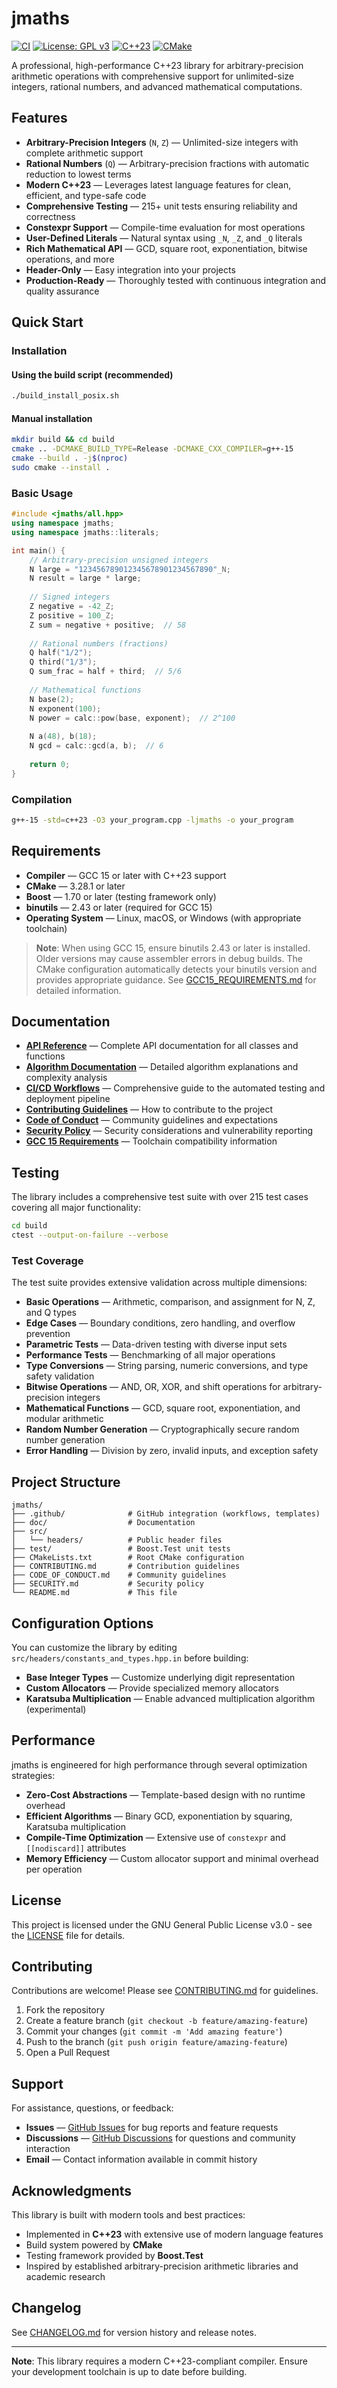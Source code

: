 # jmaths

[![CI](https://img.shields.io/github/actions/workflow/status/joligej/jmaths/ci.yml?branch=main&label=CI&logo=github)](https://github.com/joligej/jmaths/actions/workflows/ci.yml)
[![License: GPL v3](https://img.shields.io/badge/License-GPLv3-blue.svg)](https://www.gnu.org/licenses/gpl-3.0)
[![C++23](https://img.shields.io/badge/C%2B%2B-23-blue.svg)](https://isocpp.org/)
[![CMake](https://img.shields.io/badge/CMake-3.28+-064F8C?logo=cmake)](https://cmake.org/)

A professional, high-performance C++23 library for arbitrary-precision arithmetic operations with comprehensive support for unlimited-size integers, rational numbers, and advanced mathematical computations.

## Features

- **Arbitrary-Precision Integers** (`N`, `Z`) — Unlimited-size integers with complete arithmetic support
- **Rational Numbers** (`Q`) — Arbitrary-precision fractions with automatic reduction to lowest terms
- **Modern C++23** — Leverages latest language features for clean, efficient, and type-safe code
- **Comprehensive Testing** — 215+ unit tests ensuring reliability and correctness
- **Constexpr Support** — Compile-time evaluation for most operations
- **User-Defined Literals** — Natural syntax using `_N`, `_Z`, and `_Q` literals
- **Rich Mathematical API** — GCD, square root, exponentiation, bitwise operations, and more
- **Header-Only** — Easy integration into your projects
- **Production-Ready** — Thoroughly tested with continuous integration and quality assurance

## Quick Start

### Installation

#### Using the build script (recommended)

```bash
./build_install_posix.sh
```

#### Manual installation

```bash
mkdir build && cd build
cmake .. -DCMAKE_BUILD_TYPE=Release -DCMAKE_CXX_COMPILER=g++-15
cmake --build . -j$(nproc)
sudo cmake --install .
```

### Basic Usage

```cpp
#include <jmaths/all.hpp>
using namespace jmaths;
using namespace jmaths::literals;

int main() {
    // Arbitrary-precision unsigned integers
    N large = "123456789012345678901234567890"_N;
    N result = large * large;
    
    // Signed integers
    Z negative = -42_Z;
    Z positive = 100_Z;
    Z sum = negative + positive;  // 58
    
    // Rational numbers (fractions)
    Q half("1/2");
    Q third("1/3");
    Q sum_frac = half + third;  // 5/6
    
    // Mathematical functions
    N base(2);
    N exponent(100);
    N power = calc::pow(base, exponent);  // 2^100
    
    N a(48), b(18);
    N gcd = calc::gcd(a, b);  // 6
    
    return 0;
}
```

### Compilation

```bash
g++-15 -std=c++23 -O3 your_program.cpp -ljmaths -o your_program
```

## Requirements

- **Compiler** — GCC 15 or later with C++23 support
- **CMake** — 3.28.1 or later
- **Boost** — 1.70 or later (testing framework only)
- **binutils** — 2.43 or later (required for GCC 15)
- **Operating System** — Linux, macOS, or Windows (with appropriate toolchain)

> **Note**: When using GCC 15, ensure binutils 2.43 or later is installed. Older versions may cause assembler errors in debug builds. The CMake configuration automatically detects your binutils version and provides appropriate guidance. See [GCC15_REQUIREMENTS.md](GCC15_REQUIREMENTS.md) for detailed information.

## Documentation

- **[API Reference](doc/API_Reference.md)** — Complete API documentation for all classes and functions
- **[Algorithm Documentation](doc/algorithm_documentation.md)** — Detailed algorithm explanations and complexity analysis
- **[CI/CD Workflows](doc/WORKFLOWS.md)** — Comprehensive guide to the automated testing and deployment pipeline
- **[Contributing Guidelines](CONTRIBUTING.md)** — How to contribute to the project
- **[Code of Conduct](CODE_OF_CONDUCT.md)** — Community guidelines and expectations
- **[Security Policy](SECURITY.md)** — Security considerations and vulnerability reporting
- **[GCC 15 Requirements](GCC15_REQUIREMENTS.md)** — Toolchain compatibility information

## Testing

The library includes a comprehensive test suite with over 215 test cases covering all major functionality:

```bash
cd build
ctest --output-on-failure --verbose
```

### Test Coverage

The test suite provides extensive validation across multiple dimensions:

- **Basic Operations** — Arithmetic, comparison, and assignment for N, Z, and Q types
- **Edge Cases** — Boundary conditions, zero handling, and overflow prevention
- **Parametric Tests** — Data-driven testing with diverse input sets
- **Performance Tests** — Benchmarking of all major operations
- **Type Conversions** — String parsing, numeric conversions, and type safety validation
- **Bitwise Operations** — AND, OR, XOR, and shift operations for arbitrary-precision integers
- **Mathematical Functions** — GCD, square root, exponentiation, and modular arithmetic
- **Random Number Generation** — Cryptographically secure random number generation
- **Error Handling** — Division by zero, invalid inputs, and exception safety

## Project Structure

```
jmaths/
├── .github/              # GitHub integration (workflows, templates)
├── doc/                  # Documentation
├── src/
│   └── headers/          # Public header files
├── test/                 # Boost.Test unit tests
├── CMakeLists.txt        # Root CMake configuration
├── CONTRIBUTING.md       # Contribution guidelines
├── CODE_OF_CONDUCT.md    # Community guidelines
├── SECURITY.md           # Security policy
└── README.md             # This file
```

## Configuration Options

You can customize the library by editing `src/headers/constants_and_types.hpp.in` before building:

- **Base Integer Types** — Customize underlying digit representation
- **Custom Allocators** — Provide specialized memory allocators
- **Karatsuba Multiplication** — Enable advanced multiplication algorithm (experimental)

## Performance

jmaths is engineered for high performance through several optimization strategies:

- **Zero-Cost Abstractions** — Template-based design with no runtime overhead
- **Efficient Algorithms** — Binary GCD, exponentiation by squaring, Karatsuba multiplication
- **Compile-Time Optimization** — Extensive use of `constexpr` and `[[nodiscard]]` attributes
- **Memory Efficiency** — Custom allocator support and minimal overhead per operation

## License

This project is licensed under the GNU General Public License v3.0 - see the [LICENSE](LICENSE) file for details.

## Contributing

Contributions are welcome! Please see [CONTRIBUTING.md](CONTRIBUTING.md) for guidelines.

1. Fork the repository
2. Create a feature branch (`git checkout -b feature/amazing-feature`)
3. Commit your changes (`git commit -m 'Add amazing feature'`)
4. Push to the branch (`git push origin feature/amazing-feature`)
5. Open a Pull Request

## Support

For assistance, questions, or feedback:

- **Issues** — [GitHub Issues](https://github.com/joligej/jmaths/issues) for bug reports and feature requests
- **Discussions** — [GitHub Discussions](https://github.com/joligej/jmaths/discussions) for questions and community interaction
- **Email** — Contact information available in commit history

## Acknowledgments

This library is built with modern tools and best practices:

- Implemented in **C++23** with extensive use of modern language features
- Build system powered by **CMake**
- Testing framework provided by **Boost.Test**
- Inspired by established arbitrary-precision arithmetic libraries and academic research

## Changelog

See [CHANGELOG.md](CHANGELOG.md) for version history and release notes.

---

**Note**: This library requires a modern C++23-compliant compiler. Ensure your development toolchain is up to date before building.
